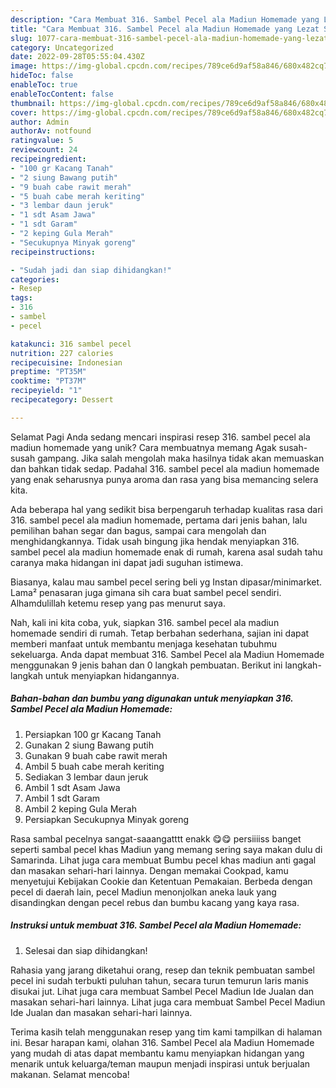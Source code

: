 ```yaml
---
description: "Cara Membuat 316. Sambel Pecel ala Madiun Homemade yang Lezat Sekali, Sempurna"
title: "Cara Membuat 316. Sambel Pecel ala Madiun Homemade yang Lezat Sekali, Sempurna"
slug: 1077-cara-membuat-316-sambel-pecel-ala-madiun-homemade-yang-lezat-sekali-sempurna
category: Uncategorized
date: 2022-09-28T05:55:04.430Z
image: https://img-global.cpcdn.com/recipes/789ce6d9af58a846/680x482cq70/316-sambel-pecel-ala-madiun-homemade-foto-resep-utama.jpg
hideToc: false
enableToc: true
enableTocContent: false
thumbnail: https://img-global.cpcdn.com/recipes/789ce6d9af58a846/680x482cq70/316-sambel-pecel-ala-madiun-homemade-foto-resep-utama.jpg
cover: https://img-global.cpcdn.com/recipes/789ce6d9af58a846/680x482cq70/316-sambel-pecel-ala-madiun-homemade-foto-resep-utama.jpg
author: Admin
authorAv: notfound
ratingvalue: 5
reviewcount: 24
recipeingredient:
- "100 gr Kacang Tanah"
- "2 siung Bawang putih"
- "9 buah cabe rawit merah"
- "5 buah cabe merah keriting"
- "3 lembar daun jeruk"
- "1 sdt Asam Jawa"
- "1 sdt Garam"
- "2 keping Gula Merah"
- "Secukupnya Minyak goreng"
recipeinstructions:

- "Sudah jadi dan siap dihidangkan!"
categories:
- Resep
tags:
- 316
- sambel
- pecel

katakunci: 316 sambel pecel 
nutrition: 227 calories
recipecuisine: Indonesian
preptime: "PT35M"
cooktime: "PT37M"
recipeyield: "1"
recipecategory: Dessert

---
```



Selamat Pagi Anda sedang mencari inspirasi resep 316. sambel pecel ala madiun homemade yang unik? Cara membuatnya memang Agak susah-susah gampang. Jika salah mengolah maka hasilnya tidak akan memuaskan dan bahkan tidak sedap. Padahal 316. sambel pecel ala madiun homemade yang enak seharusnya punya aroma dan rasa yang bisa memancing selera kita.


Ada beberapa hal yang sedikit bisa berpengaruh terhadap kualitas rasa dari 316. sambel pecel ala madiun homemade, pertama dari jenis bahan, lalu pemilihan bahan segar dan bagus, sampai cara mengolah dan menghidangkannya. Tidak usah bingung jika hendak menyiapkan 316. sambel pecel ala madiun homemade enak di rumah, karena asal sudah tahu caranya maka hidangan ini dapat jadi suguhan istimewa.

Biasanya, kalau mau sambel pecel sering beli yg Instan dipasar/minimarket. Lama² penasaran juga gimana sih cara buat sambel pecel sendiri. Alhamdulillah ketemu resep yang pas menurut saya.


Nah, kali ini kita coba, yuk, siapkan 316. sambel pecel ala madiun homemade sendiri di rumah. Tetap berbahan sederhana, sajian ini dapat memberi manfaat untuk membantu menjaga kesehatan tubuhmu sekeluarga. Anda dapat membuat 316. Sambel Pecel ala Madiun Homemade menggunakan 9 jenis bahan dan 0 langkah pembuatan. Berikut ini langkah-langkah untuk menyiapkan hidangannya.

<!--inarticleads1-->

##### Bahan-bahan dan bumbu yang digunakan untuk menyiapkan 316. Sambel Pecel ala Madiun Homemade:

1. Persiapkan 100 gr Kacang Tanah
1. Gunakan 2 siung Bawang putih
1. Gunakan 9 buah cabe rawit merah
1. Ambil 5 buah cabe merah keriting
1. Sediakan 3 lembar daun jeruk
1. Ambil 1 sdt Asam Jawa
1. Ambil 1 sdt Garam
1. Ambil 2 keping Gula Merah
1. Persiapkan Secukupnya Minyak goreng


Rasa sambal pecelnya sangat-saaangatttt enakk 😋😋 persiiiiss banget seperti sambal pecel khas Madiun yang memang sering saya makan dulu di Samarinda. Lihat juga cara membuat Bumbu pecel khas madiun anti gagal dan masakan sehari-hari lainnya. Dengan memakai Cookpad, kamu menyetujui Kebijakan Cookie dan Ketentuan Pemakaian. Berbeda dengan pecel di daerah lain, pecel Madiun menonjolkan aneka lauk yang disandingkan dengan pecel rebus dan bumbu kacang yang kaya rasa. 

<!--inarticleads2-->

##### Instruksi untuk membuat 316. Sambel Pecel ala Madiun Homemade:


1. Selesai dan siap dihidangkan!

Rahasia yang jarang diketahui orang, resep dan teknik pembuatan sambel pecel ini sudah terbukti puluhan tahun, secara turun temurun laris manis disukai jut. Lihat juga cara membuat Sambel Pecel Madiun Ide Jualan dan masakan sehari-hari lainnya. Lihat juga cara membuat Sambel Pecel Madiun Ide Jualan dan masakan sehari-hari lainnya. 

Terima kasih telah menggunakan resep yang tim kami tampilkan di halaman ini. Besar harapan kami, olahan 316. Sambel Pecel ala Madiun Homemade yang mudah di atas dapat membantu kamu menyiapkan hidangan yang menarik untuk keluarga/teman maupun menjadi inspirasi untuk berjualan makanan. Selamat mencoba!
